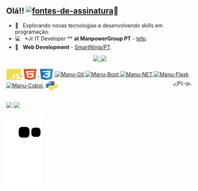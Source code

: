 ## Olá!! <a href="https://fontmeme.com/pt/fontes-de-assinatura/"><img src="https://fontmeme.com/permalink/220218/61416deee4ad4c54e8a791eaac8a688f.png" alt="fontes-de-assinatura" border="0"></a>👋

- 🤔 &nbsp; Explorando novas tecnologias e desenvolvendo skills em programação.
- 💻 &nbsp;  *Jr IT Developer ** **at ManpowerGroup PT** - <a href="https://www.iefp.pt/home">Iefp</a>.
- 🥷 &nbsp; **Web Development** - <a href="https://www.smartninja.pt/">SmartNinja/PT</a>.



<div align="center">
  <a href="https://github.com/Adriana">
  <img height="150em" src="https://github-readme-stats.vercel.app/api?username=adriana&show_icons=true&theme=highcontrast&include_all_commits=true&count_private=true"/>
  <img height="150em" src="https://github-readme-stats.vercel.app/api/top-langs/?username=adriana&layout=compact&langs_count=7&theme=highcontrast"/>
</div>
<div style="display: inline_block"><br>
  <img align="center" alt="Manu-Js" height="30" width="40" src="https://raw.githubusercontent.com/devicons/devicon/master/icons/javascript/javascript-plain.svg">
  <img align="center" alt="Manu-HTML" height="30" width="40" src="https://raw.githubusercontent.com/devicons/devicon/master/icons/html5/html5-original.svg">
  <img align="center" alt="Manu-CSS" height="30" width="40" src="https://raw.githubusercontent.com/devicons/devicon/master/icons/css3/css3-original.svg">
  <img align="center" alt="Manu-Git" height="30" width="40" src="https://cdn.jsdelivr.net/gh/devicons/devicon/icons/git/git-original.svg">
  <img align="center" alt ="Manu-Boot" height="30" width="40" src="https://cdn.jsdelivr.net/gh/devicons/devicon/icons/bootstrap/bootstrap-original.svg">
  <img align="center" alt ="Manu-NET" height="30" width="40" src= "https://cdn.jsdelivr.net/gh/devicons/devicon/icons/dotnetcore/dotnetcore-original.svg">
  <img align="center" alt ="Manu-Flask" height="30" width="40" src= "http://panjiachen.github.io/chose-language/images/icon-flask.svg">
  <img align="center" alt ="Manu-Cobol" height="30" width="40" src= "https://cdn.icon-icons.com/icons2/2107/PNG/512/file_type_cobol_icon_130684.png">
  <img align="center" alt="Manu-Python" height="30" width="40" src="https://raw.githubusercontent.com/devicons/devicon/master/icons/python/python-original.svg">
    <img align="right" alt="Pc-pic" height="150" style="border-radius:50px;" src="https://raw.githubusercontent.com/MicaelliMedeiros/micaellimedeiros/master/image/computer-illustration.png">
</div>
  
  ##
 
<p align="left">
   <a href = "mailto:adriana.asgama@gmail.com"><img src="https://img.shields.io/badge/Gmail-D14836?style=for-the-badge&logo=gmail&logoColor=white" target="_blank"></a>
  <a href="https://www.linkedin.com/in/adrianagama/" target="_blank"><img src="https://img.shields.io/badge/-LinkedIn-%230077B5?style=for-the-badge&logo=linkedin&logoColor=white" target="_blank"></a>
</p>  

![Snake animation](https://github.com/Adriana/Adriana/blob/output/github-contribution-grid-snake.svg)
